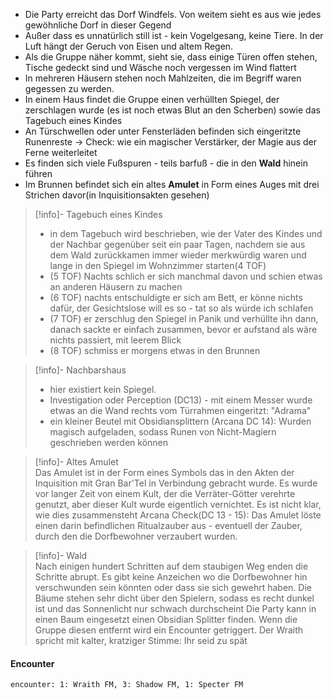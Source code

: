 - Die Party erreicht das Dorf Windfels. Von weitem sieht es aus wie jedes gewöhnliche Dorf in dieser Gegend
- Außer dass es unnatürlich still ist - kein Vogelgesang, keine Tiere. In der Luft hängt der Geruch von Eisen und altem Regen. 
- Als die Gruppe näher kommt, sieht sie, dass einige Türen offen stehen, Tische gedeckt sind und Wäsche noch vergessen im Wind flattert
- In mehreren Häusern stehen noch Mahlzeiten, die im Begriff waren gegessen zu werden.
- In einem Haus findet die Gruppe einen verhüllten Spiegel, der zerschlagen wurde (es ist noch etwas Blut an den Scherben) sowie das Tagebuch eines Kindes
- An Türschwellen oder unter Fensterläden befinden sich eingeritzte Runenreste -> Check: wie ein magischer Verstärker, der Magie aus der Ferne weiterleitet
- Es finden sich viele Fußspuren - teils barfuß - die in den **Wald** hinein führen
- Im Brunnen befindet sich ein altes **Amulet** in Form eines Auges mit drei Strichen davor(in Inquisitionsakten gesehen)

> [!info]- Tagebuch eines Kindes  
> - in dem Tagebuch wird beschrieben, wie der Vater des Kindes und der Nachbar gegenüber seit ein paar Tagen, nachdem sie aus dem Wald zurückkamen immer wieder merkwürdig waren und lange in den Spiegel im Wohnzimmer starten(4 TOF)
> - (5 TOF) Nachts schlich er sich manchmal davon und schien etwas an anderen Häusern zu machen
> - (6 TOF) nachts entschuldigte er sich am Bett, er könne nichts dafür, der Gesichtslose will es so - tat so als würde ich schlafen
> - (7 TOF) er zerschlug den Spiegel in Panik und verhüllte ihn dann, danach sackte er einfach zusammen, bevor er aufstand als wäre nichts passiert, mit leerem Blick
> - (8 TOF) schmiss er morgens etwas in den Brunnen 

> [!info]- Nachbarshaus  
> - hier existiert kein Spiegel. 
> - Investigation oder Perception (DC13) - mit einem Messer wurde etwas an die Wand rechts vom Türrahmen eingeritzt: "Adrama"
> - ein kleiner Beutel mit Obsidiansplittern (Arcana DC 14): Wurden magisch aufgeladen, sodass Runen von Nicht-Magiern geschrieben werden können

> [!info]- Altes Amulet  
> Das Amulet ist in der Form eines Symbols das in den Akten der Inquisition mit Gran Bar'Tel in Verbindung gebracht wurde. Es wurde vor langer Zeit von einem Kult, der die Verräter-Götter verehrte genutzt, aber dieser Kult wurde eigentlich vernichtet. Es ist nicht klar, wie dies zusammensteht 
> Arcana Check(DC 13 - 15): Das Amulet löste einen darin befindlichen Ritualzauber aus - eventuell der Zauber, durch den die Dorfbewohner verzaubert wurden.

> [!info]- Wald  
> Nach einigen hundert Schritten auf dem staubigen Weg enden die Schritte abrupt. Es gibt keine Anzeichen wo die Dorfbewohner hin verschwunden sein könnten oder dass sie sich gewehrt haben. Die Bäume stehen sehr dicht über den Spielern, sodass es recht dunkel ist und das Sonnenlicht nur schwach durchscheint
> Die Party kann in einen Baum eingesetzt einen Obsidian Splitter finden. Wenn die Gruppe diesen entfernt wird ein Encounter getriggert.
> Der Wraith spricht mit kalter, kratziger Stimme: Ihr seid zu spät

#### Encounter

`encounter: 1: Wraith FM, 3: Shadow FM, 1: Specter FM`  

